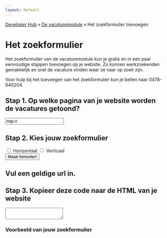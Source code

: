 ```yaml
---
layout: default
---
```


[Developer Hub](/) &raquo; [De vacaturemodule](/vacaturemodule/) &raquo; Het zoekformulier toevoegen

# Het zoekformulier

Het zoekformulier van de vacaturemodule kun je gratis en in een paar eenvoudige stappen toevoegen op je website.
Zo kunnen werkzoekenden gemakkelijk en snel de vacature vinden waar ze naar op zoek zijn.

Voor hulp bij het toevoegen van het zoekformulier kun je bellen naar 0478-640204.

## Stap 1. Op welke pagina van je website worden de vacatures getoond?
<form class="form-horizontal">
  <div class="form-group">
    <div class="col-sm-9">
      <input type="url" name="url" id="heliosUrl" class="form-control" value="http://" />
    </div>
  </div>
  <div class="form-group">
    <div class="col-sm-9">
      <h2>Stap 2. Kies jouw zoekformulier</h2>
      <div class="form-group">
        <div class="col-sm-9">
          <label class="radio-inline">
            <input type="radio" name="orientation" value="horizontal" />
            Horizontaal
          </label>
          <label class="radio-inline">
            <input type="radio" name="orientation" value="vertical" />
            Verticaal
          </label>
        </div>
      </div>
    </div>
  </div>
  <div class="form-group">
    <div class="col-sm-9">
      <input type="submit" value="Maak formulier!" class="btn btn-primary" />
    </div>
  </div>
</form>
<div id="url-validation-error" class="hidden">
    <h2>Vul een geldige url in.</h2>
</div>
<div id="code" class="hidden form-group">
  <h2>Stap 3. Kopieer deze code naar de HTML van je website</h2>
  <textarea id="code-body" onclick="this.focus();this.select();" class="form-control"></textarea>
</div>

<div id="example" class="hidden">
  <h3>Voorbeeld van jouw zoekformulier</h3>

  <div id="example-body">
  </div>
</div>

<script src="/javascripts/external/uri.js"></script>
<script src="/javascripts/layout/output-buffer.js"></script>
<script src="/javascripts/job-module/search-form.js"></script>
